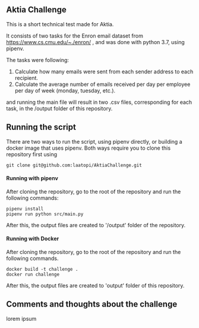 ## Aktia Challenge

This is a short technical test made for Aktia.

It consists of two tasks for the Enron email dataset from https://www.cs.cmu.edu/~./enron/ , and was done with python 3.7, using pipenv.

The tasks were following:

1) Calculate how many emails were sent from each sender address to each recipient.
2) Calculate the average number of emails received per day per employee per day of week (monday, tuesday, etc.).

and running the main file will result in two .csv files, corresponding for each task, in the /output folder of this repository.

## Running the script

There are two ways to run the script, using pipenv directly, or building a docker image that uses pipenv.
Both ways require you to clone this repository first using

```
git clone git@github.com:laatopi/AktiaChallenge.git
```


#### Running with pipenv

After cloning the repository, go to the root of the repository and run the following commands:

```
pipenv install 
pipenv run python src/main.py
```

After this, the output files are created to '/output' folder of the repository.

#### Running with Docker

After cloning the repository, go to the root of the repository and run the following commands.

```
docker build -t challenge .
docker run challenge
```

After this, the output files are created to 'output' folder of this repository.

## Comments and thoughts about the challenge

lorem ipsum

